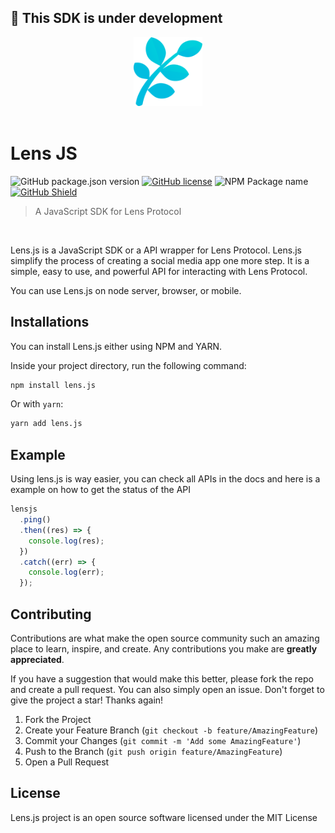 
## 🚧 This SDK is under development


<div align="center">
  <img src="Logo.png" width="110" height="110"/>
</div>

<br/>

# Lens JS
![GitHub package.json version](https://img.shields.io/github/package-json/v/suhailkakar/lens.js.svg)
[![GitHub license](https://img.shields.io/github/license/suhailkakar/lens.js.svg)](https://github.com/suhailkakar/lens.js/blob/master/LICENSE)
![NPM Package name](https://img.shields.io/badge/npm-lens.js-C5312A)
[![GitHub Shield](https://img.shields.io/badge/open-GitPod-D4973A?logo=gitpod)](https://gitpod.io/#https://github.com/suhailkakar/lens.js)
> A JavaScript SDK for Lens Protocol

<br/>

Lens.js is a JavaScript SDK or a API wrapper for Lens Protocol. 
Lens.js simplify the process of creating a social media app one more step.
It is a simple, easy to use, and powerful API for interacting with Lens Protocol. 

You can use Lens.js on node server, browser, or mobile.

## Installations

You can install Lens.js either using NPM and YARN. 



Inside your project directory, run the following command:

```sh
npm install lens.js
```

Or with `yarn`:

```sh
yarn add lens.js
```

## Example 

Using lens.js is way easier, you can check all APIs in the docs and here is a example on how to get the status of the API 

```js
lensjs
  .ping()
  .then((res) => {
    console.log(res);
  })
  .catch((err) => {
    console.log(err);
  });
```


## Contributing

Contributions are what make the open source community such an amazing place to learn, inspire, and create. Any contributions you make are **greatly appreciated**.

If you have a suggestion that would make this better, please fork the repo and create a pull request. You can also simply open an issue.
Don't forget to give the project a star! Thanks again!

1. Fork the Project
2. Create your Feature Branch (`git checkout -b feature/AmazingFeature`)
3. Commit your Changes (`git commit -m 'Add some AmazingFeature'`)
4. Push to the Branch (`git push origin feature/AmazingFeature`)
5. Open a Pull Request

## License

Lens.js project is an open source software licensed under the MIT License

